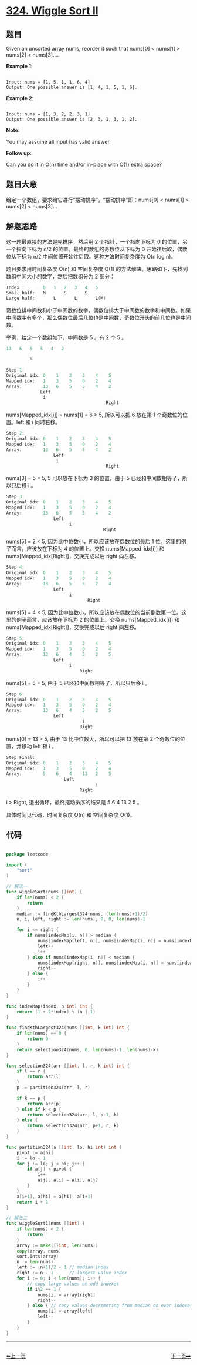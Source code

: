 # [324. Wiggle Sort II](https://leetcode.com/problems/wiggle-sort-ii/)

## 题目

Given an unsorted array nums, reorder it such that nums[0] < nums[1] > nums[2] < nums[3]....

**Example 1**:

```

Input: nums = [1, 5, 1, 1, 6, 4]
Output: One possible answer is [1, 4, 1, 5, 1, 6].

```

**Example 2**:

```

Input: nums = [1, 3, 2, 2, 3, 1]
Output: One possible answer is [2, 3, 1, 3, 1, 2].

```

**Note**:   

You may assume all input has valid answer.

**Follow up**:   

Can you do it in O(n) time and/or in-place with O(1) extra space?


## 题目大意

给定一个数组，要求给它进行“摆动排序”，“摆动排序”即：nums[0] < nums[1] > nums[2] < nums[3]...

## 解题思路

这一题最直接的方法是先排序，然后用 2 个指针，一个指向下标为 0 的位置，另一个指向下标为 n/2 的位置。最终的数组的奇数位从下标为 0 开始往后取，偶数位从下标为 n/2 中间位置开始往后取。这种方法时间复杂度为 O(n log n)。

题目要求用时间复杂度 O(n) 和 空间复杂度 O(1) 的方法解决。思路如下，先找到数组中间大小的数字，然后把数组分为 2 部分：

```c
Index :       0   1   2   3   4   5
Small half:   M       S       S    
Large half:       L       L       L(M)
```

奇数位排中间数和小于中间数的数字，偶数位排大于中间数的数字和中间数。如果中间数字有多个，那么偶数位最后几位也是中间数，奇数位开头的前几位也是中间数。

举例，给定一个数组如下，中间数是 5 。有 2 个 5 。

```c
13   6   5   5   4   2

         M
```

```c
Step 1: 
Original idx: 0    1    2    3    4    5  
Mapped idx:   1    3    5    0    2    4 
Array:        13   6    5    5    4    2 
             Left
              i
                                      Right
```
                                      
nums[Mapped_idx[i]] = nums[1] = 6 > 5, 所以可以把 6 放在第 1 个奇数位的位置。left 和 i 同时右移。

```c
Step 2: 
Original idx: 0    1    2    3    4    5  
Mapped idx:   1    3    5    0    2    4 
Array:        13   6    5    5    4    2 
                  Left
                   i
                                      Right
```
                                    
nums[3] = 5 = 5, 5 可以放在下标为 3 的位置，由于 5 已经和中间数相等了，所以只后移 i 。


```c
Step 3: 
Original idx: 0    1    2    3    4    5  
Mapped idx:   1    3    5    0    2    4 
Array:        13   6    5    5    4    2 
                  Left
                        i
                                     Right
```

nums[5] = 2 < 5, 因为比中位数小，所以应该放在偶数位的最后 1 位。这里的例子而言，应该放在下标为 4 的位置上。交换 nums[Mapped_idx[i]] 和 nums[Mapped_idx[Right]]，交换完成以后 right 向左移。


```c
Step 4: 
Original idx: 0    1    2    3    4    5  
Mapped idx:   1    3    5    0    2    4 
Array:        13   6    5    5    2    4 
                  Left
                        i
                               Right
```

nums[5] = 4 < 5, 因为比中位数小，所以应该放在偶数位的当前倒数第一位。这里的例子而言，应该放在下标为 2 的位置上。交换 nums[Mapped\_idx[i]] 和 nums[Mapped\_idx[Right]]，交换完成以后 right 向左移。


```c
Step 5: 
Original idx: 0    1    2    3    4    5  
Mapped idx:   1    3    5    0    2    4 
Array:        13   6    4    5    2    5 
                  Left
                        i
                            Right
```

nums[5] = 5 = 5, 由于 5 已经和中间数相等了，所以只后移 i 。

```c
Step 6: 
Original idx: 0    1    2    3    4    5  
Mapped idx:   1    3    5    0    2    4 
Array:        13   6    4    5    2    5 
                  Left
                             i
                            Right
```


nums[0] = 13 > 5, 由于 13 比中位数大，所以可以把 13 放在第 2 个奇数位的位置，并移动 left 和 i 。


```c
Step Final: 
Original idx: 0    1    2    3    4    5  
Mapped idx:   1    3    5    0    2    4 
Array:        5    6    4    13   2    5 
                      Left
                                  i
                            Right
```
                            
i > Right, 退出循环，最终摆动排序的结果是 5 6 4 13 2 5 。

具体时间见代码，时间复杂度 O(n) 和 空间复杂度 O(1)。



















## 代码

```go

package leetcode

import (
	"sort"
)

// 解法一
func wiggleSort(nums []int) {
	if len(nums) < 2 {
		return
	}
	median := findKthLargest324(nums, (len(nums)+1)/2)
	n, i, left, right := len(nums), 0, 0, len(nums)-1

	for i <= right {
		if nums[indexMap(i, n)] > median {
			nums[indexMap(left, n)], nums[indexMap(i, n)] = nums[indexMap(i, n)], nums[indexMap(left, n)]
			left++
			i++
		} else if nums[indexMap(i, n)] < median {
			nums[indexMap(right, n)], nums[indexMap(i, n)] = nums[indexMap(i, n)], nums[indexMap(right, n)]
			right--
		} else {
			i++
		}
	}
}

func indexMap(index, n int) int {
	return (1 + 2*index) % (n | 1)
}

func findKthLargest324(nums []int, k int) int {
	if len(nums) == 0 {
		return 0
	}
	return selection324(nums, 0, len(nums)-1, len(nums)-k)
}

func selection324(arr []int, l, r, k int) int {
	if l == r {
		return arr[l]
	}
	p := partition324(arr, l, r)

	if k == p {
		return arr[p]
	} else if k < p {
		return selection324(arr, l, p-1, k)
	} else {
		return selection324(arr, p+1, r, k)
	}
}

func partition324(a []int, lo, hi int) int {
	pivot := a[hi]
	i := lo - 1
	for j := lo; j < hi; j++ {
		if a[j] < pivot {
			i++
			a[j], a[i] = a[i], a[j]
		}
	}
	a[i+1], a[hi] = a[hi], a[i+1]
	return i + 1
}

// 解法二
func wiggleSort1(nums []int) {
	if len(nums) < 2 {
		return
	}
	array := make([]int, len(nums))
	copy(array, nums)
	sort.Ints(array)
	n := len(nums)
	left := (n+1)/2 - 1 // median index
	right := n - 1      // largest value index
	for i := 0; i < len(nums); i++ {
		// copy large values on odd indexes
		if i%2 == 1 {
			nums[i] = array[right]
			right--
		} else { // copy values decremeting from median on even indexes
			nums[i] = array[left]
			left--
		}
	}
}

```


----------------------------------------------
<div style="display: flex;justify-content: space-between;align-items: center;">
<p><a href="https://books.halfrost.com/leetcode/ChapterFour/0300~0399/0322.Coin-Change/">⬅️上一页</a></p>
<p><a href="https://books.halfrost.com/leetcode/ChapterFour/0300~0399/0326.Power-of-Three/">下一页➡️</a></p>
</div>
